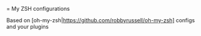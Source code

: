 = My ZSH configurations


Based on [oh-my-zsh|https://github.com/robbyrussell/oh-my-zsh] configs and your plugins

